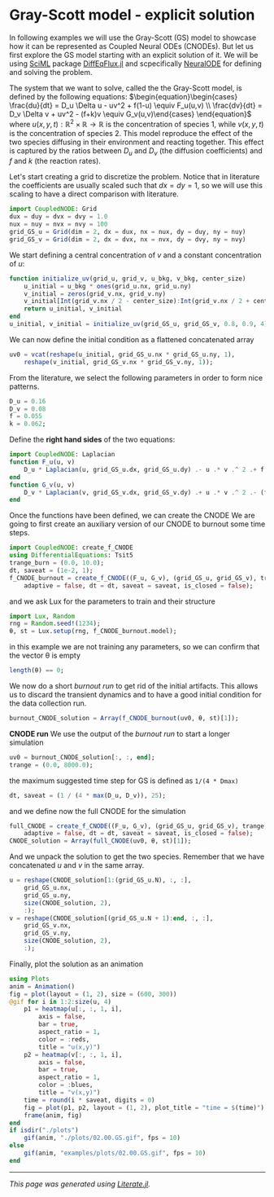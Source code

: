# Gray-Scott model - explicit solution
In following examples we will use the Gray-Scott (GS) model to showcase how it can be represented as Coupled Neural ODEs (CNODEs). But let us first explore the GS model starting with an explicit solution of it. We will be using [SciML](https://sciml.ai/) package [DiffEqFlux.jl](https://github.com/SciML/DiffEqFlux.jl) and scpecifically [NeuralODE](https://docs.sciml.ai/DiffEqFlux/stable/examples/neural_ode/) for defining and solving the problem.

The system that we want to solve, called the the Gray-Scott model, is defined by the following equations:
$\begin{equation}\begin{cases} \frac{du}{dt} = D_u \Delta u - uv^2 + f(1-u)  \equiv F_u(u,v) \\ \frac{dv}{dt} = D_v \Delta v + uv^2 - (f+k)v  \equiv G_v(u,v)\end{cases} \end{equation}$
where $u(x,y,t):\mathbb{R}^2\times \mathbb{R}\rightarrow \mathbb{R}$ is the concentration of species 1, while $v(x,y,t)$ is the concentration of species 2. This model reproduce the effect of the two species diffusing in their environment and reacting together.
This effect is captured by the ratios between $D_u$ and $D_v$ (the diffusion coefficients) and $f$ and $k$ (the reaction rates).

Let's start creating a grid to discretize the problem. Notice that in literature the coefficients are usually scaled such that $dx=dy=1$, so we will use this scaling to have a direct comparison with literature.

```julia
import CoupledNODE: Grid
dux = duy = dvx = dvy = 1.0
nux = nuy = nvx = nvy = 100
grid_GS_u = Grid(dim = 2, dx = dux, nx = nux, dy = duy, ny = nuy)
grid_GS_v = Grid(dim = 2, dx = dvx, nx = nvx, dy = dvy, ny = nvy)
```

We start defining a central concentration of $v$ and a constant concentration of $u$:

```julia
function initialize_uv(grid_u, grid_v, u_bkg, v_bkg, center_size)
    u_initial = u_bkg * ones(grid_u.nx, grid_u.ny)
    v_initial = zeros(grid_v.nx, grid_v.ny)
    v_initial[Int(grid_v.nx / 2 - center_size):Int(grid_v.nx / 2 + center_size), Int(grid_v.ny / 2 - center_size):Int(grid_v.ny / 2 + center_size)] .= v_bkg
    return u_initial, v_initial
end
u_initial, v_initial = initialize_uv(grid_GS_u, grid_GS_v, 0.8, 0.9, 4);
```

We can now define the initial condition as a flattened concatenated array

```julia
uv0 = vcat(reshape(u_initial, grid_GS_u.nx * grid_GS_u.ny, 1),
    reshape(v_initial, grid_GS_v.nx * grid_GS_v.ny, 1));
```

From the literature, we select the following parameters in order to form nice patterns.

```julia
D_u = 0.16
D_v = 0.08
f = 0.055
k = 0.062;
```

Define the **right hand sides** of the two equations:

```julia
import CoupledNODE: Laplacian
function F_u(u, v)
    D_u * Laplacian(u, grid_GS_u.dx, grid_GS_u.dy) .- u .* v .^ 2 .+ f .* (1.0 .- u)
end
function G_v(u, v)
    D_v * Laplacian(v, grid_GS_v.dx, grid_GS_v.dy) .+ u .* v .^ 2 .- (f + k) .* v
end
```

Once the functions have been defined, we can create the CNODE
We are going to first create an auxiliary version of our CNODE to burnout some time steps.

```julia
import CoupledNODE: create_f_CNODE
using DifferentialEquations: Tsit5
trange_burn = (0.0, 10.0);
dt, saveat = (1e-2, 1);
f_CNODE_burnout = create_f_CNODE((F_u, G_v), (grid_GS_u, grid_GS_v), trange_burn, Tsit5();
    adaptive = false, dt = dt, saveat = saveat, is_closed = false);
```

and we ask Lux for the parameters to train and their structure

```julia
import Lux, Random
rng = Random.seed!(1234);
θ, st = Lux.setup(rng, f_CNODE_burnout.model);
```

in this example we are not training any parameters, so we can confirm that the vector θ is empty

```julia
length(θ) == 0;
```

We now do a short *burnout run* to get rid of the initial artifacts. This allows us to discard the transient dynamics and to have a good initial condition for the data collection run.

```julia
burnout_CNODE_solution = Array(f_CNODE_burnout(uv0, θ, st)[1]);
```

**CNODE run**
We use the output of the *burnout run* to start a longer simulation

```julia
uv0 = burnout_CNODE_solution[:, :, end];
trange = (0.0, 8000.0);
```

the maximum suggested time step for GS is defined as `1/(4 * Dmax)`

```julia
dt, saveat = (1 / (4 * max(D_u, D_v)), 25);
```

and we define now the full CNODE for the simulation

```julia
full_CNODE = create_f_CNODE((F_u, G_v), (grid_GS_u, grid_GS_v), trange, Tsit5();
    adaptive = false, dt = dt, saveat = saveat, is_closed = false);
CNODE_solution = Array(full_CNODE(uv0, θ, st)[1]);
```

And we unpack the solution to get the two species. Remember that we have concatenated $u$ and $v$ in the same array.

```julia
u = reshape(CNODE_solution[1:(grid_GS_u.N), :, :],
    grid_GS_u.nx,
    grid_GS_u.ny,
    size(CNODE_solution, 2),
    :);
v = reshape(CNODE_solution[(grid_GS_u.N + 1):end, :, :],
    grid_GS_v.nx,
    grid_GS_v.ny,
    size(CNODE_solution, 2),
    :);
```

Finally, plot the solution as an animation

```julia
using Plots
anim = Animation()
fig = plot(layout = (1, 2), size = (600, 300))
@gif for i in 1:2:size(u, 4)
    p1 = heatmap(u[:, :, 1, i],
        axis = false,
        bar = true,
        aspect_ratio = 1,
        color = :reds,
        title = "u(x,y)")
    p2 = heatmap(v[:, :, 1, i],
        axis = false,
        bar = true,
        aspect_ratio = 1,
        color = :blues,
        title = "v(x,y)")
    time = round(i * saveat, digits = 0)
    fig = plot(p1, p2, layout = (1, 2), plot_title = "time = $(time)")
    frame(anim, fig)
end
if isdir("./plots")
    gif(anim, "./plots/02.00.GS.gif", fps = 10)
else
    gif(anim, "examples/plots/02.00.GS.gif", fps = 10)
end
```

---

*This page was generated using [Literate.jl](https://github.com/fredrikekre/Literate.jl).*

